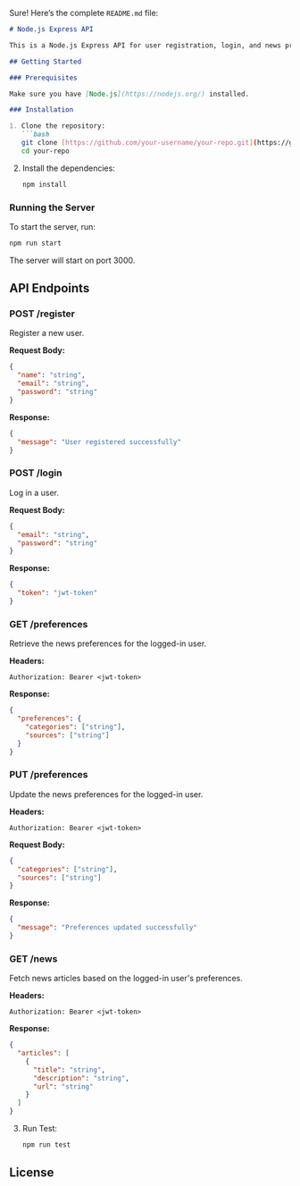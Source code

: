 Sure! Here’s the complete `README.md` file:

```markdown
# Node.js Express API

This is a Node.js Express API for user registration, login, and news preference management.

## Getting Started

### Prerequisites

Make sure you have [Node.js](https://nodejs.org/) installed.

### Installation

1. Clone the repository:
   ```bash
   git clone [https://github.com/your-username/your-repo.git](https://github.com/rishabht08/airtribe-news-aggregator.git)
   cd your-repo
   ```

2. Install the dependencies:
   ```bash
   npm install
   ```

### Running the Server

To start the server, run:
```bash
npm run start
```
The server will start on port 3000.

## API Endpoints

### POST /register

Register a new user.

**Request Body:**
```json
{
  "name": "string",
  "email": "string",
  "password": "string"
}
```

**Response:**
```json
{
  "message": "User registered successfully"
}
```

### POST /login

Log in a user.

**Request Body:**
```json
{
  "email": "string",
  "password": "string"
}
```

**Response:**
```json
{
  "token": "jwt-token"
}
```

### GET /preferences

Retrieve the news preferences for the logged-in user.

**Headers:**
```http
Authorization: Bearer <jwt-token>
```

**Response:**
```json
{
  "preferences": {
    "categories": ["string"],
    "sources": ["string"]
  }
}
```

### PUT /preferences

Update the news preferences for the logged-in user.

**Headers:**
```http
Authorization: Bearer <jwt-token>
```

**Request Body:**
```json
{
  "categories": ["string"],
  "sources": ["string"]
}
```

**Response:**
```json
{
  "message": "Preferences updated successfully"
}
```

### GET /news

Fetch news articles based on the logged-in user's preferences.

**Headers:**
```http
Authorization: Bearer <jwt-token>
```

**Response:**
```json
{
  "articles": [
    {
      "title": "string",
      "description": "string",
      "url": "string"
    }
  ]
}
```

3. Run Test:
   ```bash
   npm run test

## License


